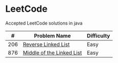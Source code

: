 # LeetCode

Accepted LeetCode solutions in java

| # | Problem Name | Difficulty |
| --- | --- | --- |
| 206 | [Reverse Linked List](/src/ReverseLinkedList.java) | Easy |
| 876 | [Middle of the Linked List](/src/MiddleOfTheLinkedList.java) | Easy |
